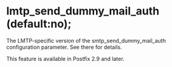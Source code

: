 # lmtp_send_dummy_mail_auth (default:no); 

 The LMTP-specific version of the smtp_send_dummy_mail_auth
configuration parameter.  See there for details. 

 This feature is available in Postfix 2.9 and later.  


